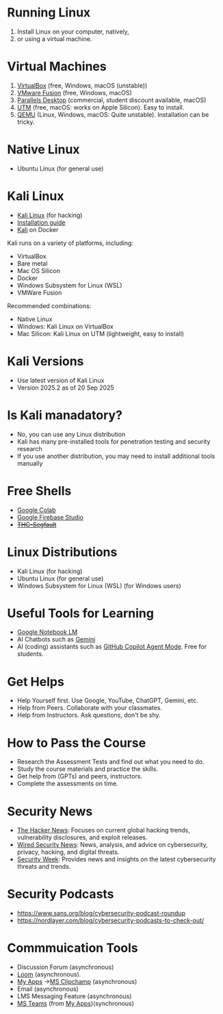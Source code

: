 # Running Linux 

1. Install Linux on your computer, natively, 
2. or using a virtual machine.

# Virtual Machines

1. [VirtualBox](https://www.virtualbox.org/) (free, Windows, macOS (unstable))
2. [VMware Fusion](https://www.vmware.com/products/desktop-hypervisor/workstation-and-fusion) (free, Windows, macOS)
3. [Parallels Desktop](https://www.parallels.com/products/desktop/) (commercial, student discount available, macOS)
4. [UTM](https://mac.getutm.app/) (free, macOS: works on Apple Silicon). Easy to install.
5. [QEMU](https://www.qemu.org/download/) (Linux, Windows, macOS: Quite unstable). Installation can be tricky.

# Native Linux

- Ubuntu Linux (for general use)

# Kali Linux

- [Kali Linux](https://www.kali.org/) (for hacking)
- [Installation guide](https://www.kali.org/get-kali/#kali-platforms)
- [Kali](https://hub.docker.com/u/kalilinux/) on Docker

Kali runs on a variety of platforms, including:
- VirtualBox
- Bare metal
- Mac OS Silicon
- Docker
- Windows Subsystem for Linux (WSL)
- VMWare Fusion

Recommended combinations: 

- Native Linux
- Windows: Kali Linux on VirtualBox
- Mac Silicon: Kali Linux on UTM (lightweight, easy to install)

# Kali Versions

- Use latest version of Kali Linux
- Version 2025.2 as of 20 Sep 2025

# Is Kali manadatory?

- No, you can use any Linux distribution
- Kali has many pre-installed tools for penetration testing and security research
- If you use another distribution, you may need to install additional tools manually

# Free Shells

- [Google Colab](https://colab.research.google.com/)
- [Google Firebase Studio](https://studio.firebase.google.com/)
- ~~[THC-Segfault](https://www.thc.org/segfault/)~~


# Linux Distributions

- Kali Linux (for hacking)
- Ubuntu Linux (for general use)
- Windows Subsystem for Linux (WSL) (for Windows users)

# Useful Tools for Learning 

- [Google Notebook LM](https://notebooklm.google.com/)
- AI Chatbots such as [Gemini](https://gemini.google.com/)
- AI (coding) assistants such as [GitHub Copilot Agent Mode](https://github.com/features/copilot). Free for students.

# Get Helps 

- Help Yourself first. Use Google, YouTube, ChatGPT, Gemini, etc.
- Help from Peers. Collaborate with your classmates.
- Help from Instructors. Ask questions, don't be shy.


# How to Pass the Course

- Research the Assessment Tests and find out what you need to do. 
- Study the course materials and practice the skills.
- Get help from (GPTs) and peers, instructors.
- Complete the assessments on time.

# Security News 

- [The Hacker News](https://thehackernews.com/): Focuses on current global hacking trends, vulnerability disclosures, and exploit releases.
- [Wired Security News](https://www.wired.com/category/security/): News, analysis, and advice on cybersecurity, privacy, hacking, and digital threats.
- [Security Week](https://www.securityweek.com/): Provides news and insights on the latest cybersecurity threats and trends.

# Security Podcasts

- https://www.sans.org/blog/cybersecurity-podcast-roundup
- https://nordlayer.com/blog/cybersecurity-podcasts-to-check-out/

# Commmuication Tools

- Discussion Forum (asynchronous)
- [Loom](https://loom.com) (asynchronous). 
- [My Apps](https://myapps.microsoft.com/) →[MS Clipchamp](https://www.microsoft.com/en/microsoft-365/clipchamp?market=af) (asynchronous)
- Email (asynchronous)
- LMS Messaging Feature (asynchronous)
- [MS Teams](https://www.microsoft.com/en-au/microsoft-teams/) (from [My Apps](https://myapps.microsoft.com/))(synchronous)